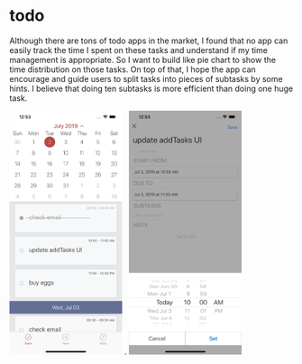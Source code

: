 # todo
Although there are tons of todo apps in the market, I found that no app can easily track the time I spent on these tasks and understand if my time management is appropriate. So I want to build like pie chart to show the time distribution on those tasks. On top of that, I hope the app can encourage and guide users to split tasks into pieces of subtasks by some hints. I believe that doing ten subtasks is more efficient than doing one huge task.

<img src="https://github.com/shunhuaiyao/todo/blob/master/Simulator%20Screen%20Shot%20-%20tasksView.png" width="200"> .      <img src="https://github.com/shunhuaiyao/todo/blob/master/Simulator%20Screen%20Shot%20-%20iPhone%20Xs%20Max%20-%20addTasksView.png" width="200">
